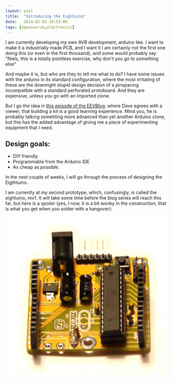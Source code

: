```yaml
---
layout: post
title:  "Introducing the Eightuino"
date:   2014-02-03 19:53:00
tags: [opensource,electronics]
---
```

I am currently developing my own AVR development, arduino like. I want to make
it a industrially made PCB, and I want it I am 
certainly not the first one doing this (or even in the first thousand), and
some would probably say "Niels, this is a totally pointless exercise, why
don't you go to something else"

And maybe it is, but who are they to tell me what to do? I have some issues
with the arduino in its standard configuration, where the most irritating of these
are the downright stupid design decision of a pinspacing incompatible with
a standard perforated protoboard. And they are expensive, unless you go with 
an imported clone.

But I go the idea in [this episode of the EEVBlog](http://www.eevblog.com/2012/07/03/eevblog-302-electronics-beginner-advice/),
where Dave agrees with a viewer, that building a kit is a good learning experience.
Mind you, he is probably talking somehting more advanced than yet another 
Arduino clone, but this has the added advantage of giving me a piece of 
experimenting equipment that I need.

## Design goals:

* DIY friendly
* Programmable from the Arduino IDE
* As cheap as possible.

In the next couple of weeks, I will go through the process of designing the
Eigthtuino.

I am currently at my second prototype, which, confusingly, is called
the eightuino, rev1. It will take some time before the blog series 
will reach this far, but here is a spoiler (yes, I now, it is a bit wonky
in the construction, that is what you get when you solder with a hangover):

![Eightuino Rev1, first look](/images/eightuino-first-look.jpg)